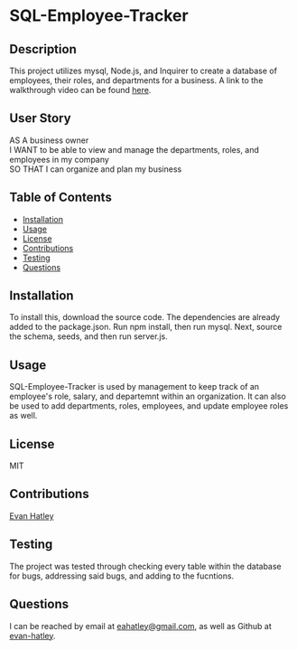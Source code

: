 # SQL-Employee-Tracker

## Description

  This project utilizes mysql, Node.js, and Inquirer to create a database of employees, their roles, and departments for a business. A link to the walkthrough video can be found [here]().

## User Story

AS A business owner  
I WANT to be able to view and manage the departments, roles, and employees in my company  
SO THAT I can organize and plan my business  

## Table of Contents

- [Installation](#installation)
- [Usage](#usage)
- [License](#license)
- [Contributions](#contributions)
- [Testing](#testing)
- [Questions](#questions)

## Installation

  To install this, download the source code. The dependencies are already added to the package.json. Run npm install, then run mysql. Next, source the schema, seeds, and then run server.js.

## Usage

SQL-Employee-Tracker is used by management to keep track of an employee's role, salary, and departemnt within an organization. It can also be used to add departments, roles, employees, and update employee roles as well.

## License

MIT

## Contributions

[Evan Hatley](https://github.com/evan-hatley/)

## Testing

The project was tested through checking every table within the database for bugs, addressing said bugs, and adding to the fucntions.

## Questions

  I can be reached by email at eahatley@gmail.com, as well as Github at [evan-hatley](https://github.com/evan-hatley/).
